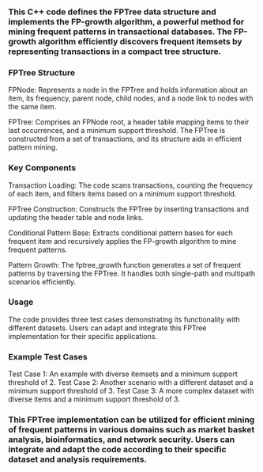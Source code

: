 ### This C++ code defines the FPTree data structure and implements the FP-growth algorithm, a powerful method for mining frequent patterns in transactional databases. The FP-growth algorithm efficiently discovers frequent itemsets by representing transactions in a compact tree structure.

### FPTree Structure
FPNode: Represents a node in the FPTree and holds information about an item, its frequency, parent node, child nodes, and a node link to nodes with the same item.

FPTree: Comprises an FPNode root, a header table mapping items to their last occurrences, and a minimum support threshold. The FPTree is constructed from a set of transactions, and its structure aids in efficient pattern mining.

### Key Components
Transaction Loading: The code scans transactions, counting the frequency of each item, and filters items based on a minimum support threshold.

FPTree Construction: Constructs the FPTree by inserting transactions and updating the header table and node links.

Conditional Pattern Base: Extracts conditional pattern bases for each frequent item and recursively applies the FP-growth algorithm to mine frequent patterns.

Pattern Growth: The fptree_growth function generates a set of frequent patterns by traversing the FPTree. It handles both single-path and multipath scenarios efficiently.

### Usage
The code provides three test cases demonstrating its functionality with different datasets. Users can adapt and integrate this FPTree implementation for their specific applications.

### Example Test Cases
Test Case 1: An example with diverse itemsets and a minimum support threshold of 2.
Test Case 2: Another scenario with a different dataset and a minimum support threshold of 3.
Test Case 3: A more complex dataset with diverse items and a minimum support threshold of 3.

### This FPTree implementation can be utilized for efficient mining of frequent patterns in various domains such as market basket analysis, bioinformatics, and network security. Users can integrate and adapt the code according to their specific dataset and analysis requirements.

